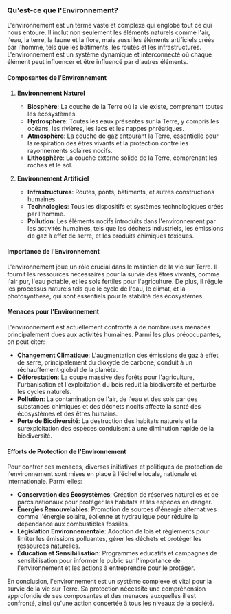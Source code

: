 ### Qu'est-ce que l'Environnement?

L'environnement est un terme vaste et complexe qui englobe tout ce qui nous entoure. Il inclut non seulement les éléments naturels comme l'air, l'eau, la terre, la faune et la flore, mais aussi les éléments artificiels créés par l'homme, tels que les bâtiments, les routes et les infrastructures. L'environnement est un système dynamique et interconnecté où chaque élément peut influencer et être influencé par d'autres éléments.

#### Composantes de l'Environnement

1. **Environnement Naturel**
   - **Biosphère**: La couche de la Terre où la vie existe, comprenant toutes les écosystèmes.
   - **Hydrosphère**: Toutes les eaux présentes sur la Terre, y compris les océans, les rivières, les lacs et les nappes phréatiques.
   - **Atmosphère**: La couche de gaz entourant la Terre, essentielle pour la respiration des êtres vivants et la protection contre les rayonnements solaires nocifs.
   - **Lithosphère**: La couche externe solide de la Terre, comprenant les roches et le sol.

2. **Environnement Artificiel**
   - **Infrastructures**: Routes, ponts, bâtiments, et autres constructions humaines.
   - **Technologies**: Tous les dispositifs et systèmes technologiques créés par l'homme.
   - **Pollution**: Les éléments nocifs introduits dans l'environnement par les activités humaines, tels que les déchets industriels, les émissions de gaz à effet de serre, et les produits chimiques toxiques.

#### Importance de l'Environnement

L'environnement joue un rôle crucial dans le maintien de la vie sur Terre. Il fournit les ressources nécessaires pour la survie des êtres vivants, comme l'air pur, l'eau potable, et les sols fertiles pour l'agriculture. De plus, il régule les processus naturels tels que le cycle de l'eau, le climat, et la photosynthèse, qui sont essentiels pour la stabilité des écosystèmes.

#### Menaces pour l'Environnement

L'environnement est actuellement confronté à de nombreuses menaces principalement dues aux activités humaines. Parmi les plus préoccupantes, on peut citer:
- **Changement Climatique**: L'augmentation des émissions de gaz à effet de serre, principalement du dioxyde de carbone, conduit à un réchauffement global de la planète.
- **Déforestation**: La coupe massive des forêts pour l'agriculture, l'urbanisation et l'exploitation du bois réduit la biodiversité et perturbe les cycles naturels.
- **Pollution**: La contamination de l'air, de l'eau et des sols par des substances chimiques et des déchets nocifs affecte la santé des écosystèmes et des êtres humains.
- **Perte de Biodiversité**: La destruction des habitats naturels et la surexploitation des espèces conduisent à une diminution rapide de la biodiversité.

#### Efforts de Protection de l'Environnement

Pour contrer ces menaces, diverses initiatives et politiques de protection de l'environnement sont mises en place à l'échelle locale, nationale et internationale. Parmi elles:
- **Conservation des Écosystèmes**: Création de réserves naturelles et de parcs nationaux pour protéger les habitats et les espèces en danger.
- **Énergies Renouvelables**: Promotion de sources d'énergie alternatives comme l'énergie solaire, éolienne et hydraulique pour réduire la dépendance aux combustibles fossiles.
- **Législation Environnementale**: Adoption de lois et règlements pour limiter les émissions polluantes, gérer les déchets et protéger les ressources naturelles.
- **Éducation et Sensibilisation**: Programmes éducatifs et campagnes de sensibilisation pour informer le public sur l'importance de l'environnement et les actions à entreprendre pour le protéger.

En conclusion, l'environnement est un système complexe et vital pour la survie de la vie sur Terre. Sa protection nécessite une compréhension approfondie de ses composantes et des menaces auxquelles il est confronté, ainsi qu'une action concertée à tous les niveaux de la société.